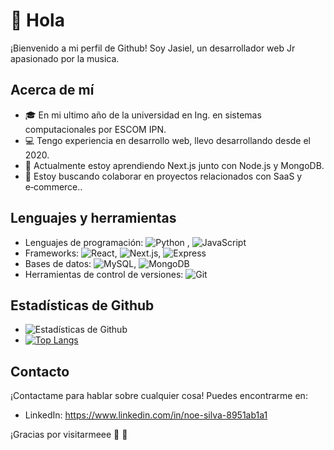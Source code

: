 

# 👋 Hola

¡Bienvenido a mi perfil de Github! Soy Jasiel, un desarrollador web Jr apasionado por la musica.

## Acerca de mí

- 🎓 En mi ultimo año de la universidad en Ing. en sistemas computacionales por ESCOM IPN.
- 💻 Tengo experiencia en desarrollo web, llevo desarrollando desde el 2020.
- 🌱 Actualmente estoy aprendiendo Next.js junto con Node.js y MongoDB.
- 🤝 Estoy buscando colaborar en proyectos relacionados con SaaS y e‑commerce..

## Lenguajes y herramientas

- Lenguajes de programación: ![Python](https://img.shields.io/badge/-python-black?style=flat-square&logo=python)
, ![JavaScript](https://img.shields.io/badge/-JavaScript-black?style=flat-square&logo=javascript)
- Frameworks:  ![React](https://img.shields.io/badge/React-black?style=flat-square&logo=react), ![Next.js](https://img.shields.io/badge/-Next.js-black?style=flat-square&logo=next.js), ![Express](https://img.shields.io/badge/-Express-black?style=flat-square&logo=express)
- Bases de datos: ![MySQL](https://img.shields.io/badge/-MySQL-black?style=flat-square&logo=mysql), ![MongoDB](https://img.shields.io/badge/-MongoDB-black?style=flat-square&logo=mongodb)
- Herramientas de control de versiones: ![Git](https://img.shields.io/badge/Git-black?style=flat-square&logo=git)

## Estadísticas de Github

- ![Estadísticas de Github](https://github-readme-stats.vercel.app/api?username=noejasiel&show_icons=true&theme=radical)
- [![Top Langs](https://github-readme-stats.vercel.app/api/top-langs/?username=noejasiel&layout=compact)](https://github.com/noejasiel)

## Contacto

¡Contactame para hablar sobre cualquier cosa! Puedes encontrarme en:
- LinkedIn: https://www.linkedin.com/in/noe-silva-8951ab1a1

¡Gracias por visitarmeee :pray: :pray:
